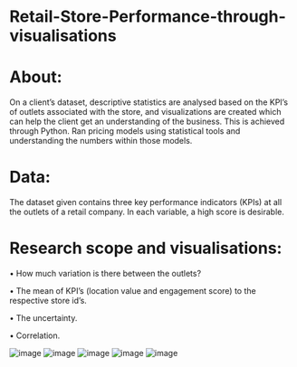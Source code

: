 # Retail-Store-Performance-through-visualisations

# About:

On a client’s dataset, descriptive statistics are analysed based on the KPI’s of outlets associated with the store, and visualizations are created which can help the client get an understanding of the business. This is achieved through Python. Ran pricing models using statistical tools and understanding the numbers within those models.

# Data:

The dataset given contains three key performance indicators (KPIs) at all the outlets of a retail company. In each variable, a high score is desirable.

# Research scope and visualisations:

• How much variation is there between the outlets?

• The mean of KPI’s (location value and engagement score) to the respective store id’s. 

• The uncertainty.

• Correlation.

![image](https://github.com/BhargaviKalaparty/Retail-Store-Performance/assets/149389777/006b89f7-3226-48cd-9079-2a574faee037)
![image](https://github.com/BhargaviKalaparty/Retail-Store-Performance/assets/149389777/4d22f336-732a-4055-a98b-341c982df26d)
![image](https://github.com/BhargaviKalaparty/Retail-Store-Performance/assets/149389777/727e3438-4622-414f-bb5e-27d4a738094d)
![image](https://github.com/BhargaviKalaparty/Retail-Store-Performance/assets/149389777/dd0c02fe-2bc7-4fff-b24f-b271d5432fc8)
![image](https://github.com/BhargaviKalaparty/Retail-Store-Performance/assets/149389777/ea1d8645-3756-43c1-bbe8-404ead59395a)
